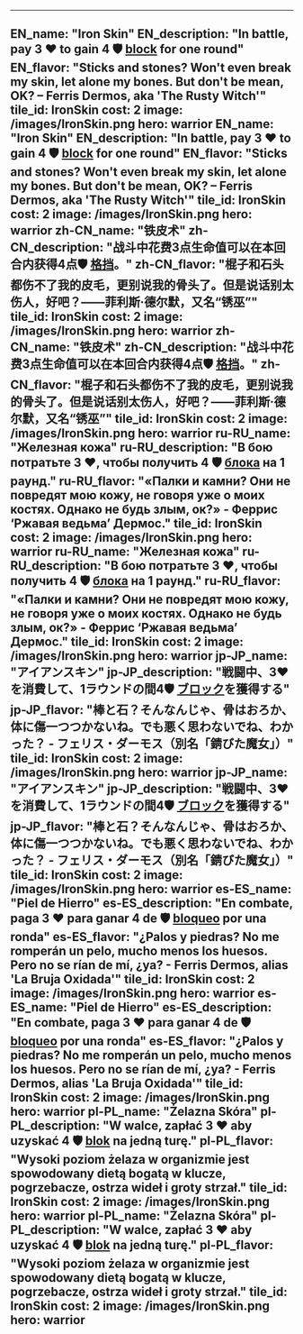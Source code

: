 ---

EN_name: "Iron Skin"
EN_description: "In battle, pay 3 ❤️ to gain 4 🛡️️ <u>block</u> for one round"
EN_flavor: "Sticks and stones? Won't even break my skin, let alone my bones. But don't be mean, OK? – Ferris Dermos, aka 'The Rusty Witch'"
tile_id: IronSkin
cost: 2
image: /images/IronSkin.png
hero: warrior
EN_name: "Iron Skin"
EN_description: "In battle, pay 3 ❤️ to gain 4 🛡️️ <u>block</u> for one round"
EN_flavor: "Sticks and stones? Won't even break my skin, let alone my bones. But don't be mean, OK? – Ferris Dermos, aka 'The Rusty Witch'"
tile_id: IronSkin
cost: 2
image: /images/IronSkin.png
hero: warrior
zh-CN_name: "铁皮术"
zh-CN_description: "战斗中花费3点生命值可以在本回合内获得4点🛡️️ <u>格挡</u>。"
zh-CN_flavor: "棍子和石头都伤不了我的皮毛，更别说我的骨头了。但是说话别太伤人，好吧？——菲利斯·德尔默，又名“锈巫”"
tile_id: IronSkin
cost: 2
image: /images/IronSkin.png
hero: warrior
zh-CN_name: "铁皮术"
zh-CN_description: "战斗中花费3点生命值可以在本回合内获得4点🛡️️ <u>格挡</u>。"
zh-CN_flavor: "棍子和石头都伤不了我的皮毛，更别说我的骨头了。但是说话别太伤人，好吧？——菲利斯·德尔默，又名“锈巫”"
tile_id: IronSkin
cost: 2
image: /images/IronSkin.png
hero: warrior
ru-RU_name: "Железная кожа"
ru-RU_description: "В бою потратьте 3 ❤️, чтобы получить 4 🛡️️ <u>блока</u> на 1 раунд."
ru-RU_flavor: "«Палки и камни? Они не повредят мою кожу, не говоря уже о моих костях. Однако не будь злым, ок?» - Феррис ‘Ржавая ведьма’ Дермос."
tile_id: IronSkin
cost: 2
image: /images/IronSkin.png
hero: warrior
ru-RU_name: "Железная кожа"
ru-RU_description: "В бою потратьте 3 ❤️, чтобы получить 4 🛡️️ <u>блока</u> на 1 раунд."
ru-RU_flavor: "«Палки и камни? Они не повредят мою кожу, не говоря уже о моих костях. Однако не будь злым, ок?» - Феррис ‘Ржавая ведьма’ Дермос."
tile_id: IronSkin
cost: 2
image: /images/IronSkin.png
hero: warrior
jp-JP_name: "アイアンスキン"
jp-JP_description: "戦闘中、3❤️を消費して、1ラウンドの間4🛡️️ <u>ブロック</u>を獲得する"
jp-JP_flavor: "棒と石？そんなんじゃ、骨はおろか、体に傷一つつかないね。でも悪く思わないでね、わかった？ - フェリス・ダーモス（別名「錆びた魔女」）"
tile_id: IronSkin
cost: 2
image: /images/IronSkin.png
hero: warrior
jp-JP_name: "アイアンスキン"
jp-JP_description: "戦闘中、3❤️を消費して、1ラウンドの間4🛡️️ <u>ブロック</u>を獲得する"
jp-JP_flavor: "棒と石？そんなんじゃ、骨はおろか、体に傷一つつかないね。でも悪く思わないでね、わかった？ - フェリス・ダーモス（別名「錆びた魔女」）"
tile_id: IronSkin
cost: 2
image: /images/IronSkin.png
hero: warrior
es-ES_name: "Piel de Hierro"
es-ES_description: "En combate, paga 3 ❤️ para ganar 4 de 🛡️️ <u>bloqueo</u> por una ronda"
es-ES_flavor: "¿Palos y piedras? No me romperán un pelo, mucho menos los huesos. Pero no se rían de mí, ¿ya? - Ferris Dermos, alias 'La Bruja Oxidada'"
tile_id: IronSkin
cost: 2
image: /images/IronSkin.png
hero: warrior
es-ES_name: "Piel de Hierro"
es-ES_description: "En combate, paga 3 ❤️ para ganar 4 de 🛡️️ <u>bloqueo</u> por una ronda"
es-ES_flavor: "¿Palos y piedras? No me romperán un pelo, mucho menos los huesos. Pero no se rían de mí, ¿ya? - Ferris Dermos, alias 'La Bruja Oxidada'"
tile_id: IronSkin
cost: 2
image: /images/IronSkin.png
hero: warrior
pl-PL_name: "Żelazna Skóra"
pl-PL_description: "W walce, zapłać 3 ❤️ aby uzyskać 4 🛡️️ <u>blok</u> na jedną turę."
pl-PL_flavor: "Wysoki poziom żelaza w organizmie jest spowodowany dietą bogatą w klucze, pogrzebacze, ostrza wideł i groty strzał."
tile_id: IronSkin
cost: 2
image: /images/IronSkin.png
hero: warrior
pl-PL_name: "Żelazna Skóra"
pl-PL_description: "W walce, zapłać 3 ❤️ aby uzyskać 4 🛡️️ <u>blok</u> na jedną turę."
pl-PL_flavor: "Wysoki poziom żelaza w organizmie jest spowodowany dietą bogatą w klucze, pogrzebacze, ostrza wideł i groty strzał."
tile_id: IronSkin
cost: 2
image: /images/IronSkin.png
hero: warrior
---